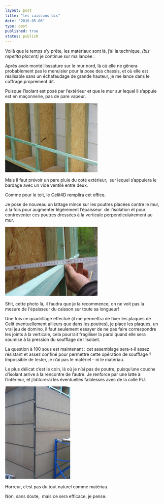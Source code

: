 ```yaml
---
layout: post
title: "les caissons bis"
date: "2010-05-06"
type: post
published: true
status: publish
---
```


Voilà que le temps s’y prête, les matériaux sont là, j’ai la technique, _(bis repetita placent)_ je continue sur ma lancée :

Après avoir monté l’ossature sur le mur nord, là où elle ne gênera probablement pas le menuisier pour la pose des chassis, et où elle est réalisable sans un échafaudage de grande hauteur, je me lance dans le coffrage proprement dit.

Puisque l’isolant est posé par l’extérieur et que le mur sur lequel il s’appuie est en maçonnerie, pas de pare vapeur.

[![](/images/2010/05/IMG_0042-300x224.jpg "IMG_0042")](/images/2010/05/IMG_0042.jpg)

Mais il faut prévoir un pare pluie du coté extérieur,  sur lequel s’appuiera le bardage avec un vide ventilé entre deux.

Comme pour le toit, le Celit4D remplira cet office.

Je pose de nouveau un lattage mince sur les poutres placées contre le mur, à la fois pour augmenter légèrement l’épaisseur  de l’isolation et pour contreventer ces poutres dressées à la verticale perpendiculairement au mur.

[![](/images/2010/05/IMG_0047-300x224.jpg "IMG_0047")](/images/2010/05/IMG_0047.jpg)

Shit, cette photo là, il faudra que je la recommence, on ne voit pas la mesure de l'épaisseur du caisson sur toute sa longueur!

Une fois ce quadrillage effectué (il me permettra de fixer les plaques de Celit éventuellement ailleurs que dans les poutres), je place les plaques, un vrai jeu de domino, il faut seulement essayer de ne pas faire correspondre les joints à la verticale, cela pourrait fragiliser la paroi quand elle sera soumise à la pression du soufflage de l’isolant.

La question à 100 sous est maintenant : cet assemblage sera-t-il assez résistant et assez confiné pour permettre cette opération de soufflage ? Impossible de tester, je n’ai pas le matériel – ni le matériau.

Le plus délicat c’est le coin, là où je n’ai pas de poutre, puisqu’une couche d’isolant arrive à la rencontre de l’autre. Je renforce par une latte à l’intérieur, et j’obturerai les éventuelles faiblesses avec de la colle PU.

[![](/images/2010/05/IMG_0072-211x300.jpg "IMG_0072")](/images/2010/05/IMG_0072.jpg)

Horreur, c’est pas du tout naturel comme matériau.

Non, sans doute,  mais ce sera efficace, je pense.
